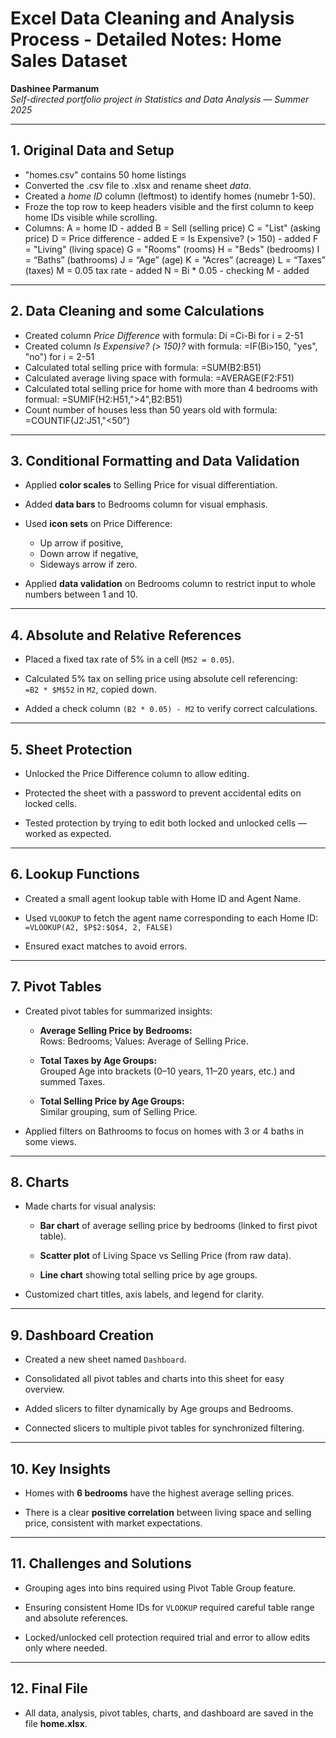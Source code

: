 # Excel Data Cleaning and Analysis Process - Detailed Notes: Home Sales Dataset

**Dashinee Parmanum**  
*Self-directed portfolio project in Statistics and Data Analysis — Summer 2025*

---
## 1. Original Data and Setup
- "homes.csv" contains 50 home listings
- Converted the .csv file to .xlsx and rename sheet *data*.
- Created a *home ID* column (leftmost) to identify homes (numebr 1-50).
- Froze the top row to keep headers visible and the first column to keep home IDs visible while scrolling.
- Columns:
    A = home ID - added
    B = Sell (selling price)
    C = "List" (asking price)
    D = Price difference - added
    E = Is Expensive? (> 150) - added
    F = "Living" (living space)
    G = "Rooms" (rooms)
    H = "Beds" (bedrooms)
    I = “Baths” (bathrooms)
    J = “Age” (age)
    K = “Acres” (acreage)
    L = “Taxes” (taxes)
    M = 0.05 tax rate - added
    N = Bi * 0.05 - checking M - added

---
## 2. Data Cleaning and some Calculations
- Created column *Price Difference* with formula: Di =Ci-Bi for i = 2-51
- Created column *Is Expensive? (> 150)?* with formula: =IF(Bi>150, "yes", "no") for i = 2-51
- Calculated total selling price with formula: =SUM(B2:B51) 
- Calculated average living space with formula: =AVERAGE(F2:F51)
- Calculated total selling price for home with more than 4 bedrooms with formual: =SUMIF(H2:H51,">4",B2:B51)
- Count number of houses less than 50 years old with formula: =COUNTIF(J2:J51,"<50")

---
## 3. Conditional Formatting and Data Validation

- Applied **color scales** to Selling Price for visual differentiation.

- Added **data bars** to Bedrooms column for visual emphasis.

- Used **icon sets** on Price Difference:
  - Up arrow if positive,
  - Down arrow if negative,
  - Sideways arrow if zero.

- Applied **data validation** on Bedrooms column to restrict input to whole numbers between 1 and 10.

---
## 4. Absolute and Relative References

- Placed a fixed tax rate of 5% in a cell (`M52 = 0.05`).

- Calculated 5% tax on selling price using absolute cell referencing:  
  `=B2 * $M$52` in `M2`, copied down.

- Added a check column `(B2 * 0.05) - M2` to verify correct calculations.

---

## 5. Sheet Protection
- Unlocked the Price Difference column to allow editing.

- Protected the sheet with a password to prevent accidental edits on locked cells.

- Tested protection by trying to edit both locked and unlocked cells — worked as expected.

---
## 6. Lookup Functions

- Created a small agent lookup table with Home ID and Agent Name.

- Used `VLOOKUP` to fetch the agent name corresponding to each Home ID:  
  `=VLOOKUP(A2, $P$2:$Q$4, 2, FALSE)`

- Ensured exact matches to avoid errors.

---
## 7. Pivot Tables

- Created pivot tables for summarized insights:

  - **Average Selling Price by Bedrooms:**  
    Rows: Bedrooms; Values: Average of Selling Price.

  - **Total Taxes by Age Groups:**  
    Grouped Age into brackets (0–10 years, 11–20 years, etc.) and summed Taxes.

  - **Total Selling Price by Age Groups:**  
    Similar grouping, sum of Selling Price.

- Applied filters on Bathrooms to focus on homes with 3 or 4 baths in some views.

---
## 8. Charts

- Made charts for visual analysis:

  - **Bar chart** of average selling price by bedrooms (linked to first pivot table).

  - **Scatter plot** of Living Space vs Selling Price (from raw data).

  - **Line chart** showing total selling price by age groups.

- Customized chart titles, axis labels, and legend for clarity.

---
## 9. Dashboard Creation

- Created a new sheet named `Dashboard`.

- Consolidated all pivot tables and charts into this sheet for easy overview.

- Added slicers to filter dynamically by Age groups and Bedrooms.

- Connected slicers to multiple pivot tables for synchronized filtering.

---
## 10. Key Insights

- Homes with **6 bedrooms** have the highest average selling prices.

- There is a clear **positive correlation** between living space and selling price, consistent with market expectations.

---
## 11. Challenges and Solutions

- Grouping ages into bins required using Pivot Table Group feature.

- Ensuring consistent Home IDs for `VLOOKUP` required careful table range and absolute references.

- Locked/unlocked cell protection required trial and error to allow edits only where needed.

---
## 12. Final File

- All data, analysis, pivot tables, charts, and dashboard are saved in the file **home.xlsx**.
